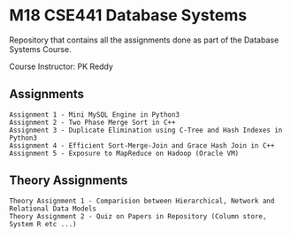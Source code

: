 # M18 CSE441 Database Systems
Repository that contains all the assignments done as part of the Database Systems Course.


Course Instructor: PK Reddy

## Assignments

```
Assignment 1 - Mini MySQL Engine in Python3
Assignment 2 - Two Phase Merge Sort in C++
Assignment 3 - Duplicate Elimination using C-Tree and Hash Indexes in Python3
Assignment 4 - Efficient Sort-Merge-Join and Grace Hash Join in C++
Assignment 5 - Exposure to MapReduce on Hadoop (Oracle VM)
```

## Theory Assignments
```
Theory Assignment 1 - Comparision between Hierarchical, Network and Relational Data Models
Theory Assignment 2 - Quiz on Papers in Repository (Column store, System R etc ...)
```
